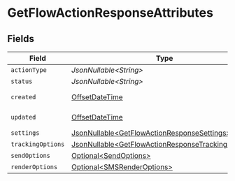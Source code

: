 # GetFlowActionResponseAttributes


## Fields

| Field                                                                                                                  | Type                                                                                                                   | Required                                                                                                               | Description                                                                                                            | Example                                                                                                                |
| ---------------------------------------------------------------------------------------------------------------------- | ---------------------------------------------------------------------------------------------------------------------- | ---------------------------------------------------------------------------------------------------------------------- | ---------------------------------------------------------------------------------------------------------------------- | ---------------------------------------------------------------------------------------------------------------------- |
| `actionType`                                                                                                           | *JsonNullable\<String>*                                                                                                | :heavy_minus_sign:                                                                                                     | N/A                                                                                                                    |                                                                                                                        |
| `status`                                                                                                               | *JsonNullable\<String>*                                                                                                | :heavy_minus_sign:                                                                                                     | N/A                                                                                                                    |                                                                                                                        |
| `created`                                                                                                              | [OffsetDateTime](https://docs.oracle.com/javase/8/docs/api/java/time/OffsetDateTime.html)                              | :heavy_minus_sign:                                                                                                     | N/A                                                                                                                    | 2022-11-08T00:00:00+00:00                                                                                              |
| `updated`                                                                                                              | [OffsetDateTime](https://docs.oracle.com/javase/8/docs/api/java/time/OffsetDateTime.html)                              | :heavy_minus_sign:                                                                                                     | N/A                                                                                                                    | 2022-11-08T00:00:00+00:00                                                                                              |
| `settings`                                                                                                             | [JsonNullable\<GetFlowActionResponseSettings>](../../models/components/GetFlowActionResponseSettings.md)               | :heavy_minus_sign:                                                                                                     | N/A                                                                                                                    |                                                                                                                        |
| `trackingOptions`                                                                                                      | [JsonNullable\<GetFlowActionResponseTrackingOptions>](../../models/components/GetFlowActionResponseTrackingOptions.md) | :heavy_minus_sign:                                                                                                     | N/A                                                                                                                    |                                                                                                                        |
| `sendOptions`                                                                                                          | [Optional\<SendOptions>](../../models/components/SendOptions.md)                                                       | :heavy_minus_sign:                                                                                                     | N/A                                                                                                                    |                                                                                                                        |
| `renderOptions`                                                                                                        | [Optional\<SMSRenderOptions>](../../models/components/SMSRenderOptions.md)                                             | :heavy_minus_sign:                                                                                                     | N/A                                                                                                                    |                                                                                                                        |